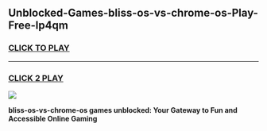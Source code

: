 
## Unblocked-Games-bliss-os-vs-chrome-os-Play-Free-lp4qm
<h3>
<a href="https://premium76.site?title=bliss-os-vs-chrome-os&ref=23A">CLICK TO PLAY</a></h3>
<hr>

<h3>
<a href="https://premium76.site?title=bliss-os-vs-chrome-os&ref=23A">CLICK 2 PLAY</a>
  
</h3>

<a href="https://premium76.site?title=bliss-os-vs-chrome-os&ref=23A"><img src="https://clearcache.store/games.png"></a>


**bliss-os-vs-chrome-os games unblocked: Your Gateway to Fun and Accessible Online Gaming**
